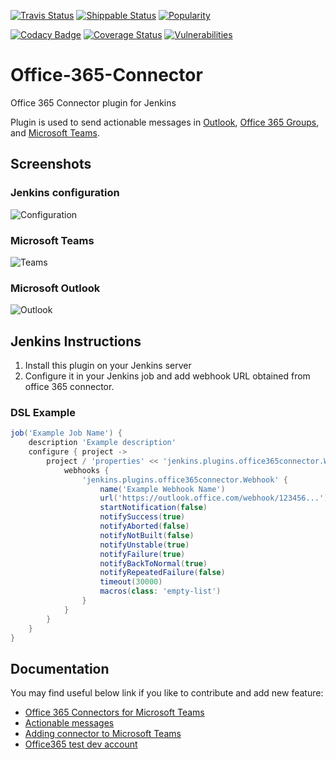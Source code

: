 [![Travis Status](https://img.shields.io/travis/jenkinsci/office-365-connector-plugin/master.svg?label=Travis%20bulid)](https://travis-ci.org/jenkinsci/office-365-connector-plugin)
[![Shippable Status](https://api.shippable.com/projects/5a8bda80d0386507000ebf97/badge?branch=master&label=Shippable%20build)](https://app.shippable.com/github/jenkinsci/office-365-connector-plugin/dashboard)
[![Popularity](https://img.shields.io/jenkins/plugin/i/Office-365-Connector.svg)](https://plugins.jenkins.io/Office-365-Connector)

[![Codacy Badge](https://api.codacy.com/project/badge/Grade/1fab6aea594f49928b80bfe55a81357c)](https://app.codacy.com/app/damianszczepanik/office-365-connector-plugin?utm_source=github.com&utm_medium=referral&utm_content=jenkinsci/office-365-connector-plugin&utm_campaign=Badge_Grade_Settings)
[![Coverage Status](https://img.shields.io/codecov/c/github/jenkinsci/office-365-connector-plugin/master.svg?label=Unit%20tests%20coverage)](https://codecov.io/github/jenkinsci/office-365-connector-plugin)
[![Vulnerabilities](https://snyk.io/test/github/jenkinsci/office-365-connector-plugin/badge.svg)](https://app.snyk.io/org/damianszczepanik/project/c78d3196-4d6a-4a74-a217-6f6bc5b2f6ac)

# Office-365-Connector
Office 365 Connector plugin for Jenkins

Plugin is used to send actionable messages in [Outlook](http://outlook.com), [Office 365 Groups](https://support.office.com/en-us/article/Learn-about-Office-365-Groups-b565caa1-5c40-40ef-9915-60fdb2d97fa2), and [Microsoft Teams](https://products.office.com/en-us/microsoft-teams/group-chat-software).

## Screenshots

### Jenkins configuration
![Configuration](https://github.com/jenkinsci/office-365-connector-plugin/raw/master/.README/config.png)

### Microsoft Teams
![Teams](https://github.com/jenkinsci/office-365-connector-plugin/raw/master/.README/teams.png)

### Microsoft Outlook
![Outlook](https://github.com/jenkinsci/office-365-connector-plugin/raw/master/.README/outlook.png)

## Jenkins Instructions

1. Install this plugin on your Jenkins server
1. Configure it in your Jenkins job and add webhook URL obtained from office 365 connector.
  
### DSL Example

```groovy
job('Example Job Name') {
    description 'Example description'
    configure { project ->
        project / 'properties' << 'jenkins.plugins.office365connector.WebhookJobProperty' {
            webhooks {
                'jenkins.plugins.office365connector.Webhook' {
                    name('Example Webhook Name')
                    url('https://outlook.office.com/webhook/123456...')
                    startNotification(false)
                    notifySuccess(true)
                    notifyAborted(false)
                    notifyNotBuilt(false)
                    notifyUnstable(true)
                    notifyFailure(true)
                    notifyBackToNormal(true)
                    notifyRepeatedFailure(false)
                    timeout(30000)
                    macros(class: 'empty-list')
                }
            }
        }
    }
}
```

## Documentation

You may find useful below link if you like to contribute and add new feature:
- [Office 365 Connectors for Microsoft Teams](https://docs.microsoft.com/pl-pl/microsoftteams/platform/concepts/connectors/connectors)
- [Actionable messages](https://docs.microsoft.com/en-us/outlook/actionable-messages/)
- [Adding connector to Microsoft Teams](https://docs.microsoft.com/pl-pl/microsoftteams/platform/concepts/connectors/connectors-using)
- [Office365 test dev account](https://developer.microsoft.com/office/dev-program)
